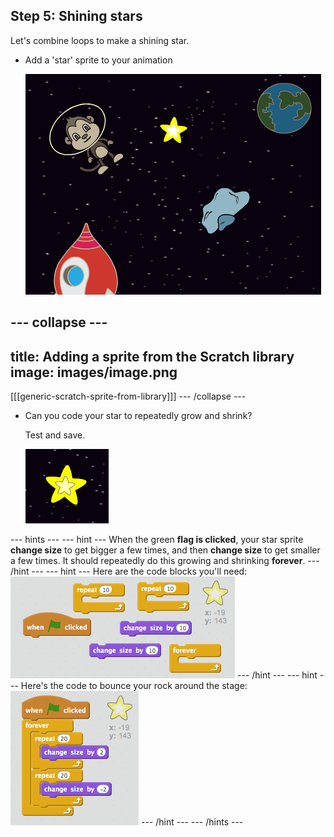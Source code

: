 ## Step 5: Shining stars

Let's combine loops to make a shining star.

+ Add a 'star' sprite to your animation

	![Adding a star sprite](images/space-star-sprite.png)

--- collapse ---
---
title: Adding a sprite from the Scratch library
image: images/image.png
---
[[[generic-scratch-sprite-from-library]]]
--- /collapse ---

+ Can you code your star to repeatedly grow and shrink?

    Test and save.

    ![Testing a shining star](images/space-star-test.png)

--- hints ---
--- hint ---
When the green __flag is clicked__, your star sprite __change size__ to get bigger a few times, and then __change size__ to get smaller a few times. It should repeatedly do this growing and shrinking __forever__.
--- /hint ---
--- hint ---
Here are the code blocks you'll need:
![Blocks for a shining star](images/space-star-blocks.png)
--- /hint ---
--- hint ---
Here's the code to bounce your rock around the stage:
![Code for a shining star](images/space-star-code.png)
--- /hint ---
--- /hints ---
